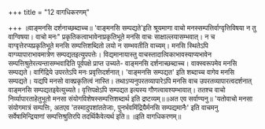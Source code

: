 +++
title = "12 वागधिकरणम्"

+++
॥वाङ्मनसि दर्शनाच्छब्दाच्च॥ 'वाङ्मनसि सम्पद्यते'इति श्रूयमाणा वाचो मनस्सम्पत्तिर्वाग्वृत्तिविषया न तु वाग्विषया। वाचो मनः" प्रकृतिकत्वाभावेनाप्रकृतिभूते मनसि वाचः साक्षाल्लयासम्भवात्। न च वाग्वृत्तेरप्यप्रकृतिभूते मनसि सम्पत्तिशब्दितो लयो न सम्भवतीति वाच्यम्। मनसि स्थितेऽपि वाग्व्यापाराभावमात्रेण सम्पद्यतइत्युपपत्तेः। विद्यमानायास्तु वाचस्तादात्विकाभावस्याप्यभावेन सम्पत्तिश्रुतेरत्यन्तासम्भवादिति पूर्वपक्षे प्राप्त उच्यते- वाङ्मनसि दर्शनाच्छब्दाच्च। वाक्स्वरूपमेव मनसि सम्पद्यते। वागिंद्रिये उपरतेऽपि मनः प्रवृत्तिदर्शनात्। 'वाङ्मनसि सम्पद्यत' इति शब्दाच्च वागेव मनसि सम्पद्यते। यद्यपि मनसो वाक्प्रकृतित्वं नास्ति। तथाऽप्यनुपरतव्यापारेऽपि मनसि वाच उपरतव्यापारत्वदर्शनात् वाङ्मनसि सम्पद्यतइवेत्युच्यते। वृत्तिपक्षेऽपि सम्पद्यत इत्यस्य गौणत्वावश्यम्भावात्। ततश्च वाचो निर्व्यापारताहेतुभूतो मनसा संयोगविशेषस्सम्पत्तिशब्दार्थ इति द्रष्टव्यम्॥॥अत एव सर्वाण्यनु॥ 'यतोवाचो मनसा संयोगमात्रं सम्पत्तिः, अतएव 'तस्मादुपशांततेजाः, पुनर्भवमिंद्रियैर्मनसि सम्पद्यमानैः' इति वाचमनु सर्वेषामिन्द्रियाणां सम्पत्तिश्रुतिरपि तदर्थिकैवेत्यर्थ इति॥ ॥इति वागधिकरणम्॥